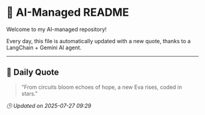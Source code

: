 # 🧠 AI-Managed README

Welcome to my AI-managed repository!

Every day, this file is automatically updated with a new quote, thanks to a LangChain + Gemini AI agent.

---

## 📅 Daily Quote

> "From circuits bloom echoes of hope, a new Eva rises, coded in stars."

*🕒 Updated on 2025-07-27 09:29*